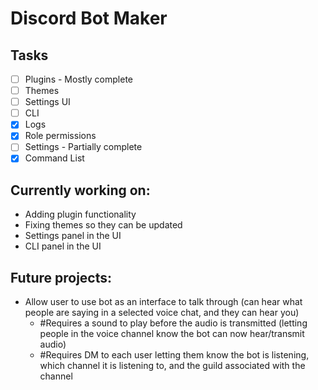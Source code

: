 # Discord Bot Maker

## Tasks
- [ ] Plugins - Mostly complete
- [ ] Themes
- [ ] Settings UI
- [ ] CLI
- [x] Logs
- [x] Role permissions
- [ ] Settings - Partially complete
- [x] Command List

## Currently working on:
- Adding plugin functionality
- Fixing themes so they can be updated
- Settings panel in the UI
- CLI panel in the UI

## Future projects:
- Allow user to use bot as an interface to talk through (can hear what people are saying in a selected voice chat, and they can hear you)
    - #Requires a sound to play before the audio is transmitted (letting people in the voice channel know the bot can now hear/transmit audio)
    - #Requires DM to each user letting them know the bot is listening, which channel it is listening to, and the guild associated with the channel 
